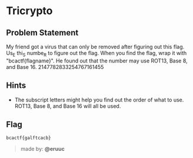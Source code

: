 # Tricrypto

## Problem Statement
My friend got a virus that can only be removed after figuring out this flag. Us<sub>E</sub> thi<sub>S</sub> numbe<sub>R</sub> to figure out the flag. When you find the flag, wrap it with "bcactf{flagname}". He found out that the number may use ROT13, Base 8, and Base 16.
  2147782833254767161455  

## Hints
* The subscript letters might help you find out the order of what to use. ROT13, Base 8, and Base 16 will all be used.

## Flag
`bcactf{galftcacb}`

> made by: **@eruuc**
